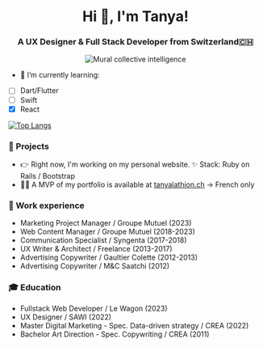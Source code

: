 <h1 align="center">Hi 👋, I'm Tanya!</h1>
<h3 align="center">A UX Designer & Full Stack Developer from Switzerland🇨🇭</h3>

<p align="center">
  <img src="https://media.giphy.com/media/S65QkXAcdXvF1o9gHk/giphy.gif" alt="Mural collective intelligence">
</p>

- 🌱 I’m currently learning:
- [ ] Dart/Flutter
- [ ] Swift
- [x] React

 [![Top Langs](https://github-readme-stats-git-masterrstaa-rickstaa.vercel.app/api/top-langs/?username=tanyalathion)](https://github.com/anuraghazra/github-readme-stats)
 
### :metal: Projects
- :point_right: Right now, I'm working on my personal website. :sparkles: Stack: Ruby on Rails / Bootstrap
- 👨‍💻 A MVP of my portfolio is available at [tanyalathion.ch](https://www.tanyalathion.ch) -> French only

### :briefcase: Work experience
- Marketing Project Manager / Groupe Mutuel (2023)
- Web Content Manager / Groupe Mutuel (2018-2023)
- Communication Specialist / Syngenta (2017-2018)
- UX Writer & Architect / Freelance (2013-2017)
- Advertising Copywriter / Gaultier Colette (2012-2013)
- Advertising Copywriter / M&C Saatchi (2012)

### :mortar_board: Education
- Fullstack Web Developer / Le Wagon (2023)
- UX Designer / SAWI (2022)
- Master Digital Marketing - Spec. Data-driven strategy / CREA (2022)
- Bachelor Art Direction - Spec. Copywriting / CREA (2011)
